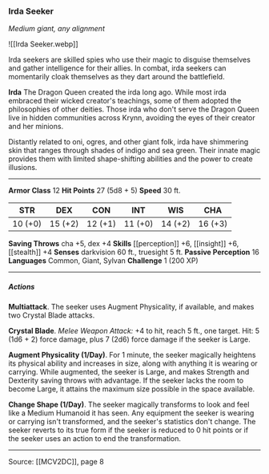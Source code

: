 ### Irda Seeker
_Medium giant, any alignment_

![[Irda Seeker.webp]]

Irda seekers are skilled spies who use their magic to disguise themselves and gather intelligence for their allies. In combat, irda seekers can momentarily cloak themselves as they dart around the battlefield.


**Irda** The Dragon Queen created the irda long ago. While most irda embraced their wicked creator's teachings, some of them adopted the philosophies of other deities. Those irda who don't serve the Dragon Queen live in hidden communities across Krynn, avoiding the eyes of their creator and her minions.

Distantly related to oni, ogres, and other giant folk, irda have shimmering skin that ranges through shades of indigo and sea green. Their innate magic provides them with limited shape-shifting abilities and the power to create illusions.





---

**Armor Class** 12
**Hit Points** 27 (5d8 + 5)
**Speed** 30 ft.

| STR     | DEX     | CON     | INT     | WIS     | CHA     |
|---------|---------|---------|---------|---------|---------|
| 10 (+0) | 15 (+2) | 12 (+1) | 11 (+0) | 14 (+2) | 16 (+3) |

**Saving Throws** cha +5, dex +4
**Skills** [[perception]] +6, [[insight]] +6, [[stealth]] +4
**Senses** darkvision 60 ft., truesight 5 ft.
**Passive Perception** 16
**Languages** Common, Giant, Sylvan
**Challenge** 1 (200 XP)

---

##### Actions
**Multiattack**. The seeker uses Augment Physicality, if available, and makes two Crystal Blade attacks.

**Crystal Blade**. _Melee Weapon Attack:_ +4 to hit, reach 5 ft., one target. Hit: 5 (1d6 + 2) force damage, plus 7 (2d6) force damage if the seeker is Large.

**Augment Physicality (1/Day)**. For 1 minute, the seeker magically heightens its physical ability and increases in size, along with anything it is wearing or carrying. While augmented, the seeker is Large, and makes Strength and Dexterity saving throws with advantage. If the seeker lacks the room to become Large, it attains the maximum size possible in the space available.

**Change Shape (1/Day)**. The seeker magically transforms to look and feel like a Medium Humanoid it has seen. Any equipment the seeker is wearing or carrying isn't transformed, and the seeker's statistics don't change. The seeker reverts to its true form if the seeker is reduced to 0 hit points or if the seeker uses an action to end the transformation.


---

Source: [[MCV2DC]], page 8